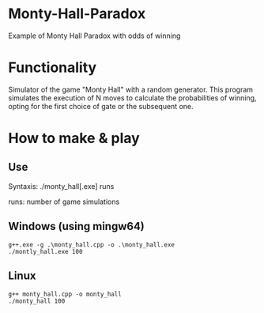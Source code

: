 # Monty-Hall-Paradox
Example of Monty Hall Paradox with odds of winning

# Functionality
Simulator of the game "Monty Hall" with a random generator.
This program simulates the execution of N moves to calculate the probabilities of winning, opting for the first choice of gate or the subsequent one.

# How to make & play

## Use

Syntaxis: ./monty_hall[.exe] runs

runs: number of game simulations

## Windows (using mingw64)
    g++.exe -g .\monty_hall.cpp -o .\monty_hall.exe
    ./montly_hall.exe 100
## Linux
    g++ monty_hall.cpp -o monty_hall
    ./monty_hall 100